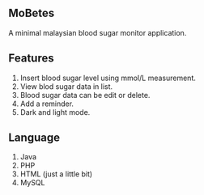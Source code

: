 ## MoBetes
A minimal malaysian blood sugar monitor application.

## Features
1. Insert blood sugar level using mmol/L measurement.
2. View blod sugar data in list.
3. Blood sugar data can be edit or delete.
4. Add a reminder.
5. Dark and light mode.

## Language
1. Java
2. PHP
3. HTML (just a little bit)
4. MySQL
